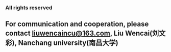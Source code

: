 ### All rights reserved
## For communication and cooperation, please contact liuwencaincu@163.com, Liu Wencai(刘文彩), Nanchang university(南昌大学)
